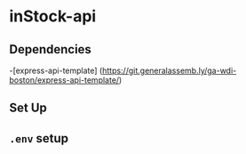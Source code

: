 # inStock-api

## Dependencies
-[express-api-template] (https://git.generalassemb.ly/ga-wdi-boston/express-api-template/)

## Set Up

## `.env` setup
